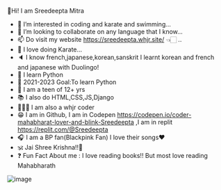 👋Hi! I am Sreedeepta Mitra
- 👀 I’m interested in coding and karate and swimming...
- 💞️ I’m looking to collaborate on any language that I know...
- 📫 Do visit my website https://sreedeepta.whjr.site/ 👈🏻 ..
- 🥋 I love doing Karate...
- 🔈  I know french,japanese,korean,sanskrit I learnt korean and french and japanese with Duolingo!
- 🐍 I learn Python
- 🥅 2021-2023 Goal:To learn Python
- 👧 I am a teen of 12+ yrs
- 📚 I also do HTML,CSS,JS,Django
- 👩🏻‍💻 I am also a whjr coder
- 😁 I am in Github, I am in Codepen https://codepen.io/coder-mahabharat-lover-and-blink-Sreedeepta  ,I am in replit https://replit.com/@Sreedeepta
- 🎧 I am a BP fan(Blackpink Fan) I love their songs❤️
- 🕉️ Jai Shree Krishna!!🙏
- ❓  Fun Fact About me : I love reading books!! But most love reading Mahabharath 
                                                    
![image](https://user-images.githubusercontent.com/78677605/126457323-8fe74ecb-9ba2-4f9c-89c2-22a12b7fd5ab.png)

